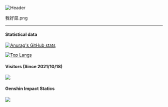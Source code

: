![Header](https://capsule-render.vercel.app/api?type=Waving&color=timeGradient&height=200&animation=fadeIn&section=header&text=Lv_da&fontSize=60)

我好菜.png

---
#### Statistical data
[![Anurag's GitHub stats](https://github-readme-stats.vercel.app/api?username=Lv-da&theme=radical&count_private=true&include_all_commits=ture&title_color=FFFFFF&icon_color=FFFFFF&text_color=FFFFFF&bg_color=8e8cd8)](https://github.com/anuraghazra/github-readme-stats)

[![Top Langs](https://github-readme-stats.vercel.app/api/top-langs/?username=Lv-da&layout=compact&hide=javascript,html,css)](https://github.com/anuraghazra/github-readme-stats)

#### Visitors (Since 2021/10/18)
![](https://count.getloli.com/get/@Lv-da?theme=rule34) 

#### Genshin Impact Statics
![](https://genshin-card.getloli.com/rand/72350061.png)

